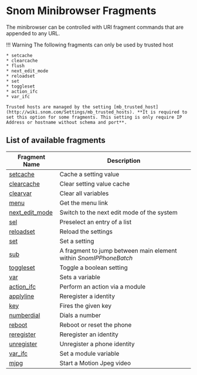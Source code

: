 # Snom Minibrowser Fragments

The minibrowser can be controlled with URI fragment commands that are appended to any URL.

!!! Warning
    The following fragments can only be used by trusted host	
    
    * setcache
    * clearcache
    * flush
    * next_edit_mode
    * reloadset
    * set
    * toggleset
    * action_ifc
    * var_ifc

    Trusted hosts are managed by the setting [mb_trusted_host](http://wiki.snom.com/Settings/mb_trusted_hosts). **It is required to set this option for some fragments. This setting is only require IP Address or hostname without schema and port**.

## List of available fragments

| Fragment Name | Description | 
|---------------|-------------|
| [setcache](../examples/fr_setcache.md) | Cache a setting value |
| [clearcache](../examples/fr_clearcache.md) | Clear setting value cache |
| [clearvar](../examples/fr_clearvar.md) | Clear all variables |
| [menu](../examples/fr_menu.md) | Get the menu link |
| [next_edit_mode](../examples/fr_next_edit_mode.md) | Switch to the next edit mode of the system |
| [sel](../examples/fr_sel.md) | Preselect an entry of a list |
| [reloadset](../examples/fr_reloadset.md) | Reload the settings |
| [set](../examples/fr_set.md) | Set a setting |
| [sub](../examples/fr_sub.md) | A fragment to jump between main element within *SnomIPPhoneBatch* |
| [toggleset](../examples/fr_toggleset.md) | Toggle a boolean setting |
| [var](../examples/fr_var.md) | Sets a variable |
| [action_ifc](../examples/fr_action_ifc.md) | Perform an action via a module |
| [applyline](../examples/fr_applyline.md) | Reregister a identity |
| [key](../examples/fr_key.md) | Fires the given key |
| [numberdial](../examples/fr_numberdial.md) | Dials a number |
| [reboot](../examples/fr_reboot.md) | Reboot or reset the phone |
| [reregister](../examples/fr_reregister.md) | Reregister an identity |
| [unregister](../examples/fr_unregister.md) | Unregister a phone identity |
| [var_ifc](../examples/fr_var_ifc.md) | Set a module variable |
| [mjpg](../examples/fr_mjpg.md) | Start a Motion Jpeg video |